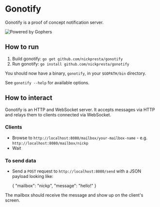 # Gonotify
Gonotify is a proof of concept notification server.

![Powered by Gophers](http://i.imgur.com/SwkPj.png "Powered by Gophers")

## How to run
1. Build gonotify: `go get github.com/nickpresta/gonotify`
2. Run gonotify: `go install github.com/nickpresta/gonotify`

You should now have a binary, `gonotify`, in your `$GOPATH/bin` directory.

See `gonotify --help` for available options.

## How to interact
Gonotify is an HTTP and WebSocket server.
It accepts messages via HTTP and relays them to clients connected via WebSocket.

### Clients
* Browse to `http://localhost:8080/mailbox/your-mailbox-name` - e.g. `http://localhost:8080/mailbox/nickp`
* Wait

### To send data
* Send a `POST` request to `http://localhost:8080/send` with a JSON payload looking like:

    {
        "mailbox": "nickp",
        "message": "hello!"
    }

The mailbox should receive the message and show up on the client's screen.
